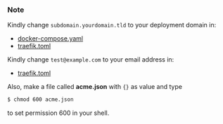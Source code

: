 ### Note

Kindly change `subdomain.yourdomain.tld` to your deployment domain in:
- [docker-compose.yaml](./docker-compose.yaml)
- [traefik.toml](./traefik.toml)

Kindly change `test@example.com` to your email address in:
- [traefik.toml](./traefik.toml)

Also, make a file called **acme.json** with `{}` as value and type
```bash
$ chmod 600 acme.json
```
to set permission 600 in your shell.